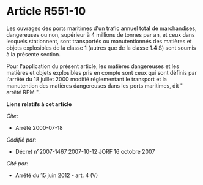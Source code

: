 # Article R551-10

Les ouvrages des ports maritimes d'un trafic annuel total de marchandises, dangereuses ou non, supérieur à 4 millions de
tonnes par an, et ceux dans lesquels stationnent, sont transportés ou manutentionnés des matières et objets explosibles de la
classe 1 (autres que de la classe 1.4 S) sont soumis à la présente section.

Pour l'application du présent article, les matières dangereuses et les matières et objets explosibles pris en compte sont
ceux qui sont définis par l'arrêté du 18 juillet 2000 modifié réglementant le transport et la manutention des matières
dangereuses dans les ports maritimes, dit " arrêté RPM ".

**Liens relatifs à cet article**

_Cite_:

  - Arrêté 2000-07-18

_Codifié par_:

  - Décret n°2007-1467 2007-10-12 JORF 16 octobre 2007

_Cité par_:

  - Arrêté du 15 juin 2012 - art. 4 (V)
